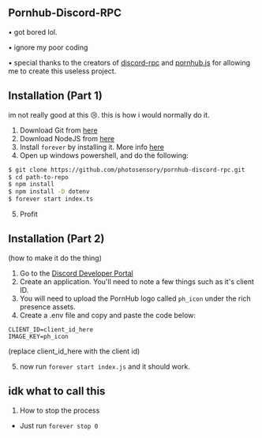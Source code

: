 ## Pornhub-Discord-RPC

• got bored lol.

• ignore my poor coding

• special thanks to the creators of [discord-rpc](https://github.com/discordjs/RPC) and [pornhub.js](https://github.com/pionxzh/pornhub.js) for allowing me to create this useless project.

## Installation (Part 1)

im not really good at this 😢.
this is how i would normally do it.

1. Download Git from [here](https://git-scm.com/downloads)
2. Download NodeJS from [here](https://nodejs.org/en/)
3. Install `forever` by installing it. More info [here](https://www.npmjs.com/package/forever)
4. Open up windows powershell, and do the following:

```bash
$ git clone https://github.com/photosensory/pornhub-discord-rpc.git
$ cd path-to-repo
$ npm install
$ npm install -D dotenv
$ forever start index.ts
```

5. Profit

## Installation (Part 2)

(how to make it do the thing)

1. Go to the [Discord Developer Portal](https://discord.com/developers)
2. Create an application. You'll need to note a few things such as it's client ID.
3. You will need to upload the PornHub logo called `ph_icon` under the rich presence assets.
4. Create a .env file and copy and paste the code below:

```
CLIENT_ID=client_id_here
IMAGE_KEY=ph_icon
```

(replace client_id_here with the client id)

5. now run `forever start index.js` and it should work.

## idk what to call this

1. How to stop the process
- Just run `forever stop 0`